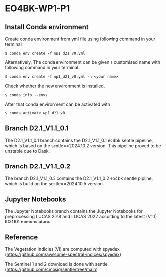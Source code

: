 # EO4BK-WP1-P1

## Install Conda environment
Create conda environment from yml file using following command in your terminal
```
$ conda env create -f wp1_d21_v0.yml
```
Alternatively, The conda environment can be given a customised name with following command in your terminal. 
```
$ conda env create -f wp1_d21_v0.yml -n <your name>
```
Check whether the new environment is installed.
```
$ conda info --envs
```
After that conda environment can be activated with
```
$ conda activate wp1_d21_v0
```

## Branch D2.1_V1.1_0.1

The D2.1_V1.1_0.1 branch contains the D2.1_V1.1_0.1 eo4bk sentle pipeline, which is based on the sentle==2024.10.2 version. This pipeline proved to be unstable due to Dask.

## Branch D2.1_V1.1_0.2 

The branch D2.1_V1.1_0.2 contains the D2.1_V1.1_0.2 eo4bk sentle pipline, which is build on the sentle==2024.10.5 version. 

## Jupyter Notebooks

The Jupyter Notebooks branch contains the Jupyter Notebooks for preprocessing LUCAS 2018 and LUCAS 2022 according to the latest (V1.1) EO4BK nomenclature.

## Reference

The Vegetation Indicies (VI) are computed with spyndex (https://github.com/awesome-spectral-indices/spyndex)

The Sentinel 1 and 2 download is done with sentle (https://github.com/cmosig/sentle/tree/main)
